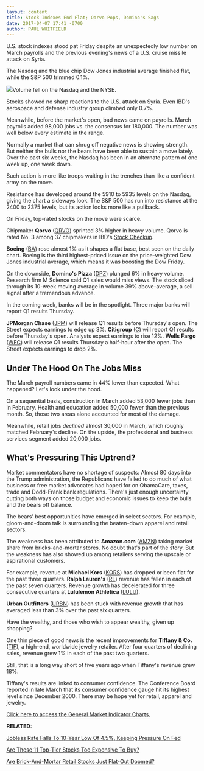 ```yaml
---
layout: content
title: Stock Indexes End Flat; Qorvo Pops, Domino's Sags
date: 2017-04-07 17:41 -0700
author: PAUL WHITFIELD
---
```








U.S. stock indexes stood pat Friday despite an unexpectedly low number on March payrolls and the previous evening's news of a U.S. cruise missile attack on Syria.


The Nasdaq and the blue chip Dow Jones industrial average finished flat, while the S&P 500 trimmed 0.1%.


![](https://www.investors.com/wp-content/uploads/2017/04/MP040717.png)Volume fell on the Nasdaq and the NYSE.


Stocks showed no sharp reactions to the U.S. attack on Syria. Even IBD's aerospace and defense industry group climbed only 0.7%.


Meanwhile, before the market's open, bad news came on payrolls. March payrolls added 98,000 jobs vs. the consensus for 180,000. The number was well below every estimate in the range.


Normally a market that can shrug off negative news is showing strength. But neither the bulls nor the bears have been able to sustain a move lately. Over the past six weeks, the Nasdaq has been in an alternate pattern of one week up, one week down.


Such action is more like troops waiting in the trenches than like a confident army on the move.


Resistance has developed around the 5910 to 5935 levels on the Nasdaq, giving the chart a sideways look. The S&P 500 has run into resistance at the 2400 to 2375 levels, but its action looks more like a pullback.


On Friday, top-rated stocks on the move were scarce.


Chipmaker **Qorvo** ([QRVO](https://research.investors.com/quote.aspx?symbol=QRVO)) sprinted 3% higher in heavy volume. Qorvo is rated No. 3 among 37 chipmakers in IBD's [Stock Checkup](http://research.investors.com/stock-checkup/nasdaq-qorvo-inc-qrvo.aspx).


**Boeing** ([BA](https://research.investors.com/quote.aspx?symbol=BA)) rose almost 1% as it shapes a flat base, best seen on the daily chart. Boeing is the third highest-priced issue on the price-weighted Dow Jones industrial average, which means it was boosting the Dow Friday.


On the downside, **Domino's Pizza** ([DPZ](https://research.investors.com/quote.aspx?symbol=DPZ)) plunged 6% in heavy volume. Research firm M Science said Q1 sales would miss views. The stock sliced through its 10-week moving average in volume 39% above-average, a sell signal after a tremendous advance.


In the coming week, banks will be in the spotlight. Three major banks will report Q1 results Thursday.


**JPMorgan Chase** ([JPM](https://research.investors.com/quote.aspx?symbol=JPM)) will release Q1 results before Thursday's open. The Street expects earnings to edge up 3%. **Citigroup** ([C](https://research.investors.com/quote.aspx?symbol=C)) will report Q1 results before Thursday's open. Analysts expect earnings to rise 12%. **Wells Fargo** ([WFC](https://research.investors.com/quote.aspx?symbol=WFC)) will release Q1 results Thursday a half-hour after the open. The Street expects earnings to drop 2%.


Under The Hood On The Jobs Miss
-------------------------------


The March payroll numbers came in 44% lower than expected. What happened? Let's look under the hood.


On a sequential basis, construction in March added 53,000 fewer jobs than in February. Health and education added 50,000 fewer than the previous month. So, those two areas alone accounted for most of the damage.


Meanwhile, retail jobs *declined* almost 30,000 in March, which roughly matched February's decline. On the upside, the professional and business services segment added 20,000 jobs.


What's Pressuring This Uptrend?
-------------------------------


Market commentators have no shortage of suspects: Almost 80 days into the Trump administration, the Republicans have failed to do much of what business or free market advocates had hoped for on ObamaCare, taxes, trade and Dodd-Frank bank regulations. There's just enough uncertainty cutting both ways on those budget and economic issues to keep the bulls and the bears off balance.


The bears' best opportunities have emerged in select sectors. For example, gloom-and-doom talk is surrounding the beaten-down apparel and retail sectors.


The weakness has been attributed to **Amazon.com** ([AMZN](https://research.investors.com/quote.aspx?symbol=AMZN)) taking market share from bricks-and-mortar stores. No doubt that's part of the story. But the weakness has also showed up among retailers serving the upscale or aspirational customers.


For example, revenue at **Michael Kors** ([KORS](https://research.investors.com/quote.aspx?symbol=KORS)) has dropped or been flat for the past three quarters. **Ralph Lauren's** ([RL](https://research.investors.com/quote.aspx?symbol=RL)) revenue has fallen in each of the past seven quarters. Revenue growth has decelerated for three consecutive quarters at **Lululemon Athletica** ([LULU](https://research.investors.com/quote.aspx?symbol=LULU)).


**Urban Outfitters** ([URBN](https://research.investors.com/quote.aspx?symbol=URBN)) has been stuck with revenue growth that has averaged less than 3% over the past six quarters.


Have the wealthy, and those who wish to appear wealthy, given up shopping?


One thin piece of good news is the recent improvements for **Tiffany & Co.** ([TIF](https://research.investors.com/quote.aspx?symbol=TIF)), a high-end, worldwide jewelry retailer. After four quarters of declining sales, revenue grew 1% in each of the past two quarters.


Still, that is a long way short of five years ago when Tiffany's revenue grew 18%.


Tiffany's results are linked to consumer confidence. The Conference Board reported in late March that its consumer confidence gauge hit its highest level since December 2000. There may be hope yet for retail, apparel and jewelry.


[Click here to access the General Market Indicator Charts.](https://www.investors.com/wp-content/uploads/2017/04/GMI_041017.pdf)


**RELATED:**


[Jobless Rate Falls To 10-Year Low Of 4.5%, Keeping Pressure On Fed](https://www.investors.com/news/economy/new-fed-plan-raises-stakes-for-friday-jobs-report/)


[Are These 11 Top-Tier Stocks Too Expensive To Buy?](https://www.investors.com/stock-lists/ibd-50/are-these-11-top-tier-stocks-too-expensive-check-charts-not-price/)


[Are Brick-And-Mortar Retail Stocks Just Flat-Out Doomed?](https://www.investors.com/news/retail-stores-still-have-hope-but-what-about-retail-stocks/)




